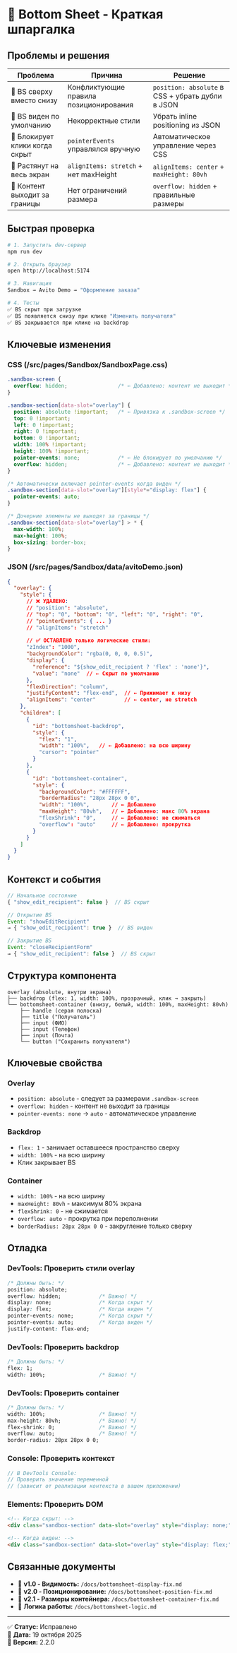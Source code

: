 # 🎯 Bottom Sheet - Краткая шпаргалка

## Проблемы и решения

| Проблема | Причина | Решение |
|----------|---------|---------|
| 🔴 BS сверху вместо снизу | Конфликтующие правила позиционирования | `position: absolute` в CSS + убрать дубли в JSON |
| 🔴 BS виден по умолчанию | Некорректные стили | Убрать inline positioning из JSON |
| 🔴 Блокирует клики когда скрыт | `pointerEvents` управлялся вручную | Автоматическое управление через CSS |
| 🔴 Растянут на весь экран | `alignItems: stretch` + нет maxHeight | `alignItems: center` + `maxHeight: 80vh` |
| 🔴 Контент выходит за границы | Нет ограничений размера | `overflow: hidden` + правильные размеры |

## Быстрая проверка

```bash
# 1. Запустить dev-сервер
npm run dev

# 2. Открыть браузер
open http://localhost:5174

# 3. Навигация
Sandbox → Avito Demo → "Оформление заказа"

# 4. Тесты
✅ BS скрыт при загрузке
✅ BS появляется снизу при клике "Изменить получателя"  
✅ BS закрывается при клике на backdrop
```

## Ключевые изменения

### CSS (/src/pages/Sandbox/SandboxPage.css)

```css
.sandbox-screen {
  overflow: hidden;                /* ← Добавлено: контент не выходит */
}

.sandbox-section[data-slot="overlay"] {
  position: absolute !important;   /* ← Привязка к .sandbox-screen */
  top: 0 !important;
  left: 0 !important;
  right: 0 !important;
  bottom: 0 !important;
  width: 100% !important;
  height: 100% !important;
  pointer-events: none;            /* ← Не блокирует по умолчанию */
  overflow: hidden;                /* ← Добавлено: контент не выходит */
}

/* Автоматически включает pointer-events когда виден */
.sandbox-section[data-slot="overlay"][style*="display: flex"] {
  pointer-events: auto;
}

/* Дочерние элементы не выходят за границы */
.sandbox-section[data-slot="overlay"] > * {
  max-width: 100%;
  max-height: 100%;
  box-sizing: border-box;
}
```

### JSON (/src/pages/Sandbox/data/avitoDemo.json)

```json
{
  "overlay": {
    "style": {
      // ❌ УДАЛЕНО:
      // "position": "absolute",
      // "top": "0", "bottom": "0", "left": "0", "right": "0",
      // "pointerEvents": { ... }
      // "alignItems": "stretch"
      
      // ✅ ОСТАВЛЕНО только логические стили:
      "zIndex": "1000",
      "backgroundColor": "rgba(0, 0, 0, 0.5)",
      "display": {
        "reference": "${show_edit_recipient ? 'flex' : 'none'}",
        "value": "none"  // ← Скрыт по умолчанию
      },
      "flexDirection": "column",
      "justifyContent": "flex-end",  // ← Прижимает к низу
      "alignItems": "center"         // ← center, не stretch
    },
    "children": [
      {
        "id": "bottomsheet-backdrop",
        "style": {
          "flex": "1",
          "width": "100%",   // ← Добавлено: на всю ширину
          "cursor": "pointer"
        }
      },
      {
        "id": "bottomsheet-container",
        "style": {
          "backgroundColor": "#FFFFFF",
          "borderRadius": "28px 28px 0 0",
          "width": "100%",       // ← Добавлено
          "maxHeight": "80vh",   // ← Добавлено: макс 80% экрана
          "flexShrink": "0",     // ← Добавлено: не сжиматься
          "overflow": "auto"     // ← Добавлено: прокрутка
        }
      }
    ]
  }
}
```

## Контекст и события

```javascript
// Начальное состояние
{ "show_edit_recipient": false }  // BS скрыт

// Открытие BS
Event: "showEditRecipient"
→ { "show_edit_recipient": true }  // BS виден

// Закрытие BS
Event: "closeRecipientForm"
→ { "show_edit_recipient": false }  // BS скрыт
```

## Структура компонента

```
overlay (absolute, внутри экрана)
├── backdrop (flex: 1, width: 100%, прозрачный, клик → закрыть)
└── bottomsheet-container (внизу, белый, width: 100%, maxHeight: 80vh)
    ├── handle (серая полоска)
    ├── title ("Получатель")
    ├── input (ФИО)
    ├── input (Телефон)
    ├── input (Почта)
    └── button ("Сохранить получателя")
```

## Ключевые свойства

### Overlay
- `position: absolute` - следует за размерами `.sandbox-screen`
- `overflow: hidden` - контент не выходит за границы
- `pointer-events: none` → `auto` - автоматическое управление

### Backdrop  
- `flex: 1` - занимает оставшееся пространство сверху
- `width: 100%` - на всю ширину
- Клик закрывает BS

### Container
- `width: 100%` - на всю ширину
- `maxHeight: 80vh` - максимум 80% экрана
- `flexShrink: 0` - не сжимается
- `overflow: auto` - прокрутка при переполнении
- `borderRadius: 28px 28px 0 0` - закругление только сверху

## Отладка

### DevTools: Проверить стили overlay

```css
/* Должны быть: */
position: absolute;
overflow: hidden;            /* Важно! */
display: none;               /* Когда скрыт */
display: flex;               /* Когда виден */
pointer-events: none;        /* Когда скрыт */
pointer-events: auto;        /* Когда виден */
justify-content: flex-end;
```

### DevTools: Проверить backdrop

```css
/* Должны быть: */
flex: 1;
width: 100%;                 /* Важно! */
```

### DevTools: Проверить container

```css
/* Должны быть: */
width: 100%;                 /* Важно! */
max-height: 80vh;            /* Важно! */
flex-shrink: 0;              /* Важно! */
overflow: auto;              /* Важно! */
border-radius: 28px 28px 0 0;
```

### Console: Проверить контекст

```javascript
// В DevTools Console:
// Проверить значение переменной
// (зависит от реализации контекста в вашем приложении)
```

### Elements: Проверить DOM

```html
<!-- Когда скрыт: -->
<div class="sandbox-section" data-slot="overlay" style="display: none;">

<!-- Когда виден: -->
<div class="sandbox-section" data-slot="overlay" style="display: flex;">
```

## Связанные документы

- 📄 **v1.0 - Видимость:** `/docs/bottomsheet-display-fix.md`
- 📄 **v2.0 - Позиционирование:** `/docs/bottomsheet-position-fix.md`
- 📄 **v2.1 - Размеры контейнера:** `/docs/bottomsheet-container-fix.md`
- 📄 **Логика работы:** `/docs/bottomsheet-logic.md`

---

✅ **Статус:** Исправлено  
📅 **Дата:** 19 октября 2025  
🔧 **Версия:** 2.2.0
